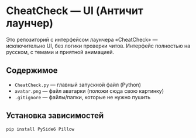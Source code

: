 
# CheatCheck — UI (Античит лаунчер)

Это репозиторий с интерфейсом лаунчера «CheatCheck» — исключительно UI, без логики проверки читов.
Интерфейс полностью на русском, с темами и приятной анимацией.

## Содержимое
- `CheatCheck.py` — главный запускной файл (Python)
- `avatar.png` — файл аватарки (положи сюда свою картинку)
- `.gitignore` — файлы/папки, которые не нужно пушить

## Установка зависимостей
```bash
pip install PySide6 Pillow
